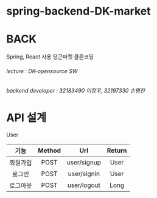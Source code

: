 # spring-backend-DK-market
# BACK
Spring, React 사용 당근마켓 클론코딩

###### lecture : DK-opensource SW
###### backend developer : 32183490 이정우, 32197330 손명진

# API 설계

User

기능 | Method | Url | Return
:--: | :--: | :--: | :--:
회원가입 | POST | user/signup | User
로그인 | POST | user/signin | User
로그아웃 | POST | user/logout | Long
